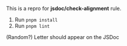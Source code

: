 This is a repro for **jsdoc/check-alignment** rule.

1. Run `pnpm install`
2. Run `pnpm lint`

(Random?) Letter should appear on the JSDoc